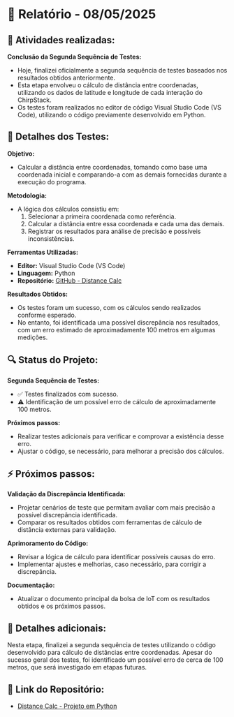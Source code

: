 # 📅 Relatório - 08/05/2025

## 📌 Atividades realizadas:
**Conclusão da Segunda Sequência de Testes:**
- Hoje, finalizei oficialmente a segunda sequência de testes baseados nos resultados obtidos anteriormente.
- Esta etapa envolveu o cálculo de distância entre coordenadas, utilizando os dados de latitude e longitude de cada interação do ChirpStack.
- Os testes foram realizados no editor de código Visual Studio Code (VS Code), utilizando o código previamente desenvolvido em Python.

## 🔬 Detalhes dos Testes:
**Objetivo:**
- Calcular a distância entre coordenadas, tomando como base uma coordenada inicial e comparando-a com as demais fornecidas durante a execução do programa.

**Metodologia:**
- A lógica dos cálculos consistiu em:
  1. Selecionar a primeira coordenada como referência.
  2. Calcular a distância entre essa coordenada e cada uma das demais.
  3. Registrar os resultados para análise de precisão e possíveis inconsistências.

**Ferramentas Utilizadas:**
- **Editor:** Visual Studio Code (VS Code)
- **Linguagem:** Python
- **Repositório:** [GitHub - Distance Calc](https://github.com/JaoVicy/distance-calc-python)

**Resultados Obtidos:**
- Os testes foram um sucesso, com os cálculos sendo realizados conforme esperado.
- No entanto, foi identificada uma possível discrepância nos resultados, com um erro estimado de aproximadamente 100 metros em algumas medições.

## 🔍 Status do Projeto:
**Segunda Sequência de Testes:**
- ✅ Testes finalizados com sucesso.
- ⚠️ Identificação de um possível erro de cálculo de aproximadamente 100 metros.

**Próximos passos:** 
- Realizar testes adicionais para verificar e comprovar a existência desse erro.
- Ajustar o código, se necessário, para melhorar a precisão dos cálculos.

## ⚡ Próximos passos:
**Validação da Discrepância Identificada:**
- Projetar cenários de teste que permitam avaliar com mais precisão a possível discrepância identificada.
- Comparar os resultados obtidos com ferramentas de cálculo de distância externas para validação.

**Aprimoramento do Código:**
- Revisar a lógica de cálculo para identificar possíveis causas do erro.
- Implementar ajustes e melhorias, caso necessário, para corrigir a discrepância.

**Documentação:**
- Atualizar o documento principal da bolsa de IoT com os resultados obtidos e os próximos passos.

## 📝 Detalhes adicionais:
Nesta etapa, finalizei a segunda sequência de testes utilizando o código desenvolvido para cálculo de distâncias entre coordenadas. Apesar do sucesso geral dos testes, foi identificado um possível erro de cerca de 100 metros, que será investigado em etapas futuras.

## 🔗 Link do Repositório:
- [Distance Calc - Projeto em Python](https://github.com/JaoVicy/distance-calc-python)